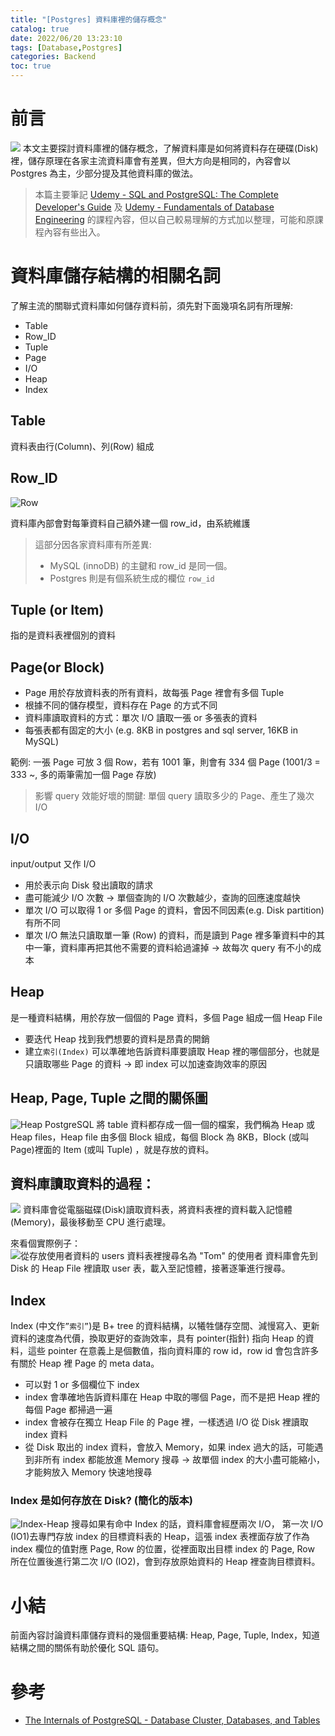 ```yaml
---
title: "[Postgres] 資料庫裡的儲存概念"
catalog: true
date: 2022/06/20 13:23:10
tags: [Database,Postgres]
categories: Backend
toc: true
---
```

<!-- toc -->

# 前言
![](/images/pg.png)
本文主要探討資料庫裡的儲存概念，了解資料庫是如何將資料存在硬碟(Disk)裡，儲存原理在各家主流資料庫會有差異，但大方向是相同的，內容會以 Postgres 為主，少部分提及其他資料庫的做法。

<!-- more -->

> 本篇主要筆記 [Udemy - SQL and PostgreSQL: The Complete Developer's Guide](https://www.udemy.com/course/sql-and-postgresql/) 及 [Udemy - Fundamentals of Database Engineering](https://www.udemy.com/course/database-engines-crash-course) 的課程內容，但以自己較易理解的方式加以整理，可能和原課程內容有些出入。

# 資料庫儲存結構的相關名詞
了解主流的關聯式資料庫如何儲存資料前，須先對下面幾項名詞有所理解:
- Table
- Row_ID
- Tuple
- Page
- I/O
- Heap
- Index

## Table
資料表由行(Column)、列(Row) 組成

## Row_ID
![Row](/images/row.png)

資料庫內部會對每筆資料自己額外建一個 row_id，由系統維護

> 這部分因各家資料庫有所差異:
> - MySQL (innoDB) 的主鍵和 row_id 是同一個。
> - Postgres 則是有個系統生成的欄位 `row_id`

## Tuple (or Item)
指的是資料表裡個別的資料

## Page(or Block)
- Page 用於存放資料表的所有資料，故每張 Page 裡會有多個 Tuple
- 根據不同的儲存模型，資料存在 Page 的方式不同
- 資料庫讀取資料的方式：單次 I/O 讀取一張 or 多張表的資料
- 每張表都有固定的大小 (e.g. 8KB in postgres and sql server, 16KB in MySQL)

範例: 一張 Page 可放 3 個 Row，若有 1001 筆，則會有 334 個 Page (1001/3 = 333 ~, 多的兩筆需加一個 Page 存放)  

> 影響 query 效能好壞的關鍵:
> 單個 query 讀取多少的 Page、產生了幾次 I/O

## I/O
input/output 又作 I/O
- 用於表示向 Disk 發出讀取的請求
- 盡可能減少 I/O 次數 → 單個查詢的 I/O 次數越少，查詢的回應速度越快
- 單次 I/O 可以取得 1 or 多個 Page 的資料，會因不同因素(e.g. Disk partition)有所不同
- 單次 I/O 無法只讀取單一筆 (Row) 的資料，而是讀到 Page 裡多筆資料中的其中一筆，資料庫再把其他不需要的資料給過濾掉 → 故每次 query 有不小的成本

## Heap
是一種資料結構，用於存放一個個的 Page 資料，多個 Page 組成一個 Heap File
- 要迭代 Heap 找到我們想要的資料是昂貴的開銷
- 建立`索引(Index)` 可以準確地告訴資料庫要讀取 Heap 裡的哪個部分，也就是只讀取哪些 Page 的資料 → 即 index 可以加速查詢效率的原因

## Heap, Page, Tuple 之間的關係圖
![Heap](/images/heap.png)
PostgreSQL 將 table 資料都存成一個一個的檔案，我們稱為 Heap 或 Heap files，Heap file 由多個 Block 組成，每個 Block 為 8KB，Block (或叫 Page)裡面的 Item (或叫 Tuple) ，就是存放的資料。

## 資料庫讀取資料的過程：
![](/images/fetch-computer.png)
資料庫會從電腦磁碟(Disk)讀取資料表，將資料表裡的資料載入記憶體(Memory)，最後移動至 CPU 進行處理。

來看個實際例子：
![從存放使用者資料的 users 資料表裡搜尋名為 "Tom" 的使用者](/images/fetch.png)
資料庫會先到 Disk 的 Heap File 裡讀取 user 表，載入至記憶體，接著逐筆進行搜尋。

## Index
Index (中文作`”索引”`)是 B+ tree 的資料結構，以犧牲儲存空間、減慢寫入、更新資料的速度為代價，換取更好的查詢效率，具有 pointer(指針) 指向 Heap 的資料，這些 pointer 在意義上是個數值，指向資料庫的 row id，row id 會包含許多有關於 Heap 裡 Page 的 meta data。
- 可以對 1 or 多個欄位下 index
- index 會準確地告訴資料庫在 Heap 中取的哪個 Page，而不是把 Heap 裡的每個 Page 都掃過一遍
- index 會被存在獨立 Heap  File 的 Page 裡，一樣透過 I/O 從 Disk 裡讀取 index 資料
- 從 Disk 取出的 index 資料，會放入 Memory，如果 index 過大的話，可能遇到非所有 index 都能放進 Memory 搜尋 → 故單個 index 的大小盡可能縮小，才能夠放入 Memory 快速地搜尋

### Index 是如何存放在 Disk? (簡化的版本)
![Index-Heap](/images/page_index.png)
搜尋如果有命中 Index 的話，資料庫會經歷兩次 I/O， 第一次 I/O (IO1)去專門存放 index 的目標資料表的 Heap，這張 index 表裡面存放了作為 index 欄位的值對應 Page, Row 的位置，從裡面取出目標 index 的 Page, Row  所在位置後進行第二次 I/O (IO2)，會到存放原始資料的 Heap 裡查詢目標資料。

# 小結
前面內容討論資料庫儲存資料的幾個重要結構: Heap, Page, Tuple, Index，知道結構之間的關係有助於優化 SQL 語句。

# 參考
- [The Internals of PostgreSQL - Database Cluster, Databases, and Tables](https://www.interdb.jp/pg/pgsql01.html#_1.4.2.)